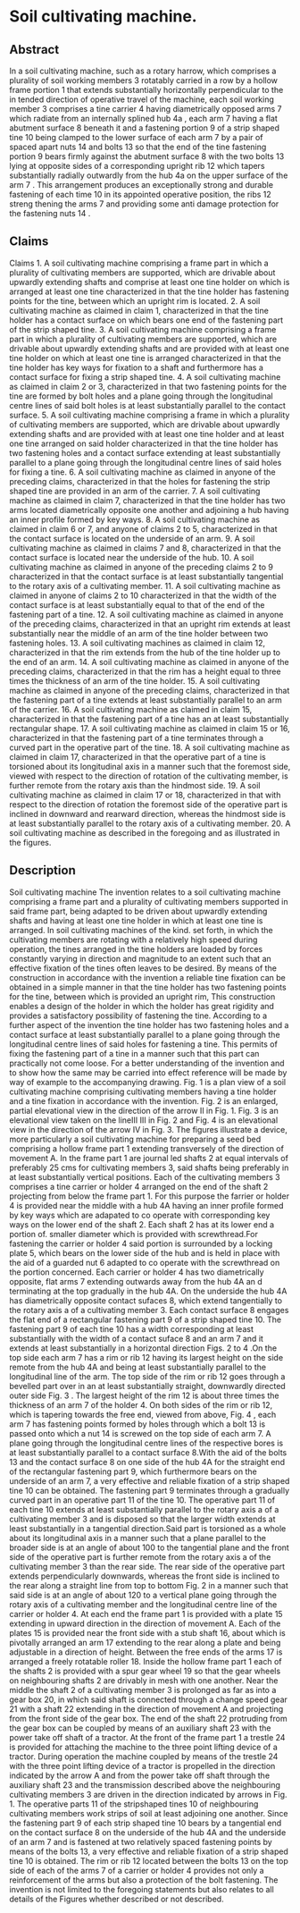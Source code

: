 # Soil cultivating machine.

## Abstract
In a soil cultivating machine, such as a rotary harrow, which comprises a plurality of soil working members 3 rotatably carried in a row by a hollow frame portion 1 that extends substantially horizontally perpendicular to the in tended direction of operative travel of the machine, each soil working member 3 comprises a tine carrier 4 having diametrically opposed arms 7 which radiate from an internally splined hub 4a , each arm 7 having a flat abutment surface 8 beneath it and a fastening portion 9 of a strip shaped tine 10 being clamped to the lower surface of each arm 7 by a pair of spaced apart nuts 14 and bolts 13 so that the end of the tine fastening portion 9 bears firmly against the abutment surface 8 with the two bolts 13 lying at opposite sides of a corresponding upright rib 12 which tapers substantially radially outwardly from the hub 4a on the upper surface of the arm 7 . This arrangement produces an exceptionally strong and durable fastening of each time 10 in its appointed operative position, the ribs 12 streng thening the arms 7 and providing some anti damage protection for the fastening nuts 14 .

## Claims
Claims 1. A soil cultivating machine comprising a frame part in which a plurality of cultivating members are supported, which are drivable about upwardly extending shafts and comprise at least one tine holder on which is arranged at least one tine characterized in that the tine holder has fastening points for the tine, between which an upright rim is located. 2. A soil cultivating machine as claimed in claim 1, characterized in that the tine holder has a contact surface on which bears one end of the fastening part of the strip shaped tine. 3. A soil cultivating machine comprising a frame part in which a plurality of cultivating members are supported, which are drivable about upwardly extending shafts and are provided with at least one tine holder on which at least one tine is arranged characterized in that the tine holder has key ways for fixation to a shaft and furthermore has a contact surface for fixing a strip shaped tine. 4. A soil cultivating machine as claimed in claim 2 or 3, characterized in that two fastening points for the tine are formed by bolt holes and a plane going through the longitudinal centre lines of said bolt holes is at least substantially parallel to the contact surface. 5. A soil cultivating machine comprising a frame in which a plurality of cultivating members are supported, which are drivable about upwardly extending shafts and are provided with at least one tine holder and at least one tine arranged on said holder characterized in that the tine holder has two fastening holes and a contact surface extending at least substantially parallel to a plane going through the longitudinal centre lines of said holes for fixing a tine. 6. A soil cultivating machine as claimed in anyone of the preceding claims, characterized in that the holes for fastening the strip shaped tine are provided in an arm of the carrier. 7. A soil cultivating machine as claimed in claim 7, characterized in that the tine holder has two arms located diametrically opposite one another and adjoining a hub having an inner profile formed by key ways. 8. A soil cultivating machine as claimed in claim 6 or 7, and anyone of claims 2 to 5, characterized in that the contact surface is located on the underside of an arm. 9. A soil cultivating machine as claimed in claims 7 and 8, characterized in that the contact surface is located near the underside of the hub. 10. A soil cultivating machine as claimed in anyone of the preceding claims 2 to 9 characterized in that the contact surface is at least substantially tangential to the rotary axis of a cultivating member. 11. A soil cultivating machine as claimed in anyone of claims 2 to 10 characterized in that the width of the contact surface is at least substantially equal to that of the end of the fastening part of a tine. 12. A soil cultivating machine as claimed in anyone of the preceding claims, characterized in that an upright rim extends at least substantially near the middle of an arm of the tine holder between two fastening holes. 13. A soil cultivating machines as claimed in claim 12, characterized in that the rim extends from the hub of the tine holder up to the end of an arm. 14. A soil cultivating machine as claimed in anyone of the preceding claims, characterized in that the rim has a height equal to three times the thickness of an arm of the tine holder. 15. A soil cultivating machine as claimed in anyone of the preceding claims, characterized in that the fastening part of a tine extends at least substantially parallel to an arm of the carrier. 16. A soil cultivating machine as claimed in claim 15, characterized in that the fastening part of a tine has an at least substantially rectangular shape. 17. A soil cultivating machine as claimed in claim 15 or 16, characterized in that the fastening part of a tine terminates through a curved part in the operative part of the tine. 18. A soil cultivating machine as claimed in claim 17, characterized in that the operative part of a tine is torsioned about its longitudinal axis in a manner such that the foremost side, viewed with respect to the direction of rotation of the cultivating member, is further remote from the rotary axis than the hindmost side. 19. A soil cultivating machine as claimed in claim 17 or 18, characterized in that with respect to the direction of rotation the foremost side of the operative part is inclined in downward and rearward direction, whereas the hindmost side is at least substantially parallel to the rotary axis of a cultivating member. 20. A soil cultivating machine as described in the foregoing and as illustrated in the figures.

## Description
Soil cultivating machine The invention relates to a soil cultivating machine comprising a frame part and a plurality of cultivating members supported in said frame part, being adapted to be driven about upwardly extending shafts and having at least one tine holder in which at least one tine is arranged. In soil cultivating machines of the kind. set forth, in which the cultivating members are rotating with a relatively high speed during operation, the tines arranged in the tine holders are loaded by forces constantly varying in direction and magnitude to an extent such that an effective fixation of the tines often leaves to be desired. By means of the construction in accordance with the invention a reliable tine fixation can be obtained in a simple manner in that the tine holder has two fastening points for the tine, between which is provided an upright rim, This construction enables a design of the holder in which the holder has great rigidity and provides a satisfactory possibility of fastening the tine. According to a further aspect of the invention the tine holder has two fastening holes and a contact surface at least substantially parallel to a plane going through the longitudinal centre lines of said holes for fastening a tine. This permits of fixing the fastening part of a tine in a manner such that this part can practically not come loose. For a better understanding of the invention and to show how the same may be carried into effect reference will be made by way of example to the accompanying drawing. Fig. 1 is a plan view of a soil cultivating machine comprising cultivating members having a tine holder and a tine fixation in accordance with the invention. Fig. 2 is an enlarged, partial elevational view in the direction of the arrow II in Fig. 1. Fig. 3 is an elevational view taken on the lineIII III in Fig. 2 and Fig. 4 is an elevational view in the direction of the arrow IV in Fig. 3. The figures illustrate a device, more particularly a soil cultivating machine for preparing a seed bed comprising a hollow frame part 1 extending transversely of the direction of movement A. In the frame part 1 are journal led shafts 2 at equal intervals of preferably 25 cms for cultivating members 3, said shafts being preferably in at least substantially vertical positions. Each of the cultivating members 3 comprises a tine carrier or holder 4 arranged on the end of the shaft 2 projecting from below the frame part 1. For this purpose the farrier or holder 4 is provided near the middle with a hub 4A having an inner profile formed by key ways which are adapated to co operate with corresponding key ways on the lower end of the shaft 2. Each shaft 2 has at its lower end a portion of. smaller diameter which is provided with screwthread.For fastening the carrier or holder 4 said portion is surrounded by a locking plate 5, which bears on the lower side of the hub and is held in place with the aid of a guarded nut 6 adapted to co operate with the screwthread on the portion concerned. Each carrier or holder 4 has two diametrically opposite, flat arms 7 extending outwards away from the hub 4A an d terminating at the top gradually in the hub 4A. On the underside the hub 4A has diametrically opposite contact sufaces 8, which extend tangentially to the rotary axis a of a cultivating member 3. Each contact surface 8 engages the flat end of a rectangular fastening part 9 of a strip shaped tine 10. The fastening part 9 of each tine 10 has a width corresponding at least substantially with the width of a contact suface 8 and an arm 7 and it extends at least substantially in a horizontal direction Figs. 2 to 4 .On the top side each arm 7 has a rim or rib 12 having its largest height on the side remote from the hub 4A and being at least substantially parallel to the longitudinal line of the arm. The top side of the rim or rib 12 goes through a bevelled part over in an at least substantially straight, downwardly directed outer side Fig. 3 . The largest height of the rim 12 is about three times the thickness of an arm 7 of the holder 4. On both sides of the rim or rib 12, which is tapering towards the free end, viewed from above, Fig. 4 , each arm 7 has fastening points formed by holes through which a bolt 13 is passed onto which a nut 14 is screwed on the top side of each arm 7. A plane going through the longitudinal centre lines of the respective bores is at least substantially parallel to a contact surface 8.With the aid of the bolts 13 and the contact surface 8 on one side of the hub 4A for the straight end of the rectangular fastening part 9, which furthermore bears on the underside of an arm 7, a very effective and reliable fixation of a strip shaped tine 10 can be obtained. The fastening part 9 terminates through a gradually curved part in an operative part 11 of the tine 10. The operative part 11 of each tine 10 extends at least substantially parallel to the rotary axis a of a cultivating member 3 and is disposed so that the larger width extends at least substantially in a tangential direction.Said part is torsioned as a whole about its longitudinal axis in a manner such that a plane parallel to the broader side is at an angle of about 100 to the tangential plane and the front side of the operative part is further remote from the rotary axis a of the cultivating member 3 than the rear side. The rear side of the operative part extends perpendicularly downwards, whereas the front side is inclined to the rear along a straight line from top to bottom Fig. 2 in a manner such that said side is at an angle of about 120 to a vertical plane going through the rotary axis of a cultivating member and the longitudinal centre line of the carrier or holder 4. At each end the frame part 1 is provided with a plate 15 extending in upward direction in the direction of movement A. Each of the plates 15 is provided near the front side with a stub shaft 16, about which is pivotally arranged an arm 17 extending to the rear along a plate and being adjustable in a direction of height. Between the free ends of the arms 17 is arranged a freely rotatable roller 18. Inside the hollow frame part 1 each of the shafts 2 is provided with a spur gear wheel 19 so that the gear wheels on neighbouring shafts 2 are drivably in mesh with one another. Near the middle the shaft 2 of a cultivating member 3 is prolonged as far as into a gear box 20, in which said shaft is connected through a change speed gear 21 with a shaft 22 extending in the direction of movement A and projecting from the front side of the gear box. The end of the shaft 22 protruding from the gear box can be coupled by means of an auxiliary shaft 23 with the power take off shaft of a tractor. At the front of the frame part 1 a trestle 24 is provided for attaching the machine to the three point lifting device of a tractor. During operation the machine coupled by means of the trestle 24 with the three point lifting device of a tractor is propelled in the direction indicated by the arrow A and from the power take off shaft through the auxiliary shaft 23 and the transmission described above the neighbouring cultivating members 3 are driven in the direction indicated by arrows in Fig. 1. The operative parts 11 of the stripshaped tines 10 of neighbouring cultivating members work strips of soil at least adjoining one another. Since the fastening part 9 of each strip shaped tine 10 bears by a tangential end on the contact surface 8 on the underside of the hub 4A and the underside of an arm 7 and is fastened at two relatively spaced fastening points by means of the bolts 13, a very effective and reliable fixation of a strip shaped tine 10 is obtained. The rim or rib 12 located between the bolts 13 on the top side of each of the arms 7 of a carrier or holder 4 provides not only a reinforcement of the arms but also a protection of the bolt fastening. The invention is not limited to the foregoing statements but also relates to all details of the Figures whether described or not described.